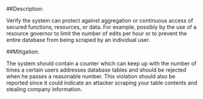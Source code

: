 ##Description:

Verify the system can protect against aggregation or continuous access of
secured functions, resources, or data. For example, possibly by the use of a
resource governor to limit the number of edits per hour or to prevent the entire database
from being scraped by an individual user.

##Mitigation:

The system should contain a counter which can keep up with the number of times a certain
users addresses database tables and should be rejected when he passes a reasonable number.
This violation should also be reported since it could indicate an attacker scraping your
table contents and stealing company information.
